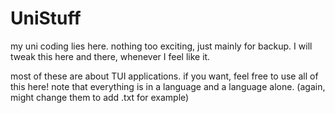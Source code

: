# UniStuff
my uni coding lies here. nothing too exciting, just mainly for backup.
I will tweak this here and there, whenever I feel like it.

most of these are about TUI applications. if you want, feel free to use all of this here!
note that everything is in a language and a language alone. (again, might change them to add .txt for example)

